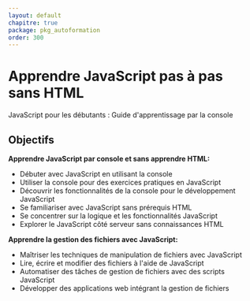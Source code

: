 ```yaml
---
layout: default
chapitre: true
package: pkg_autoformation
order: 300
---
```


# Apprendre JavaScript pas à pas sans HTML

JavaScript pour les débutants : Guide d'apprentissage par la console

## Objectifs 

**Apprendre JavaScript par console et sans apprendre HTML:** 

* Débuter avec JavaScript en utilisant la console
* Utiliser la console pour des exercices pratiques en JavaScript
* Découvrir les fonctionnalités de la console pour le développement JavaScript
* Se familiariser avec JavaScript sans prérequis HTML
* Se concentrer sur la logique et les fonctionnalités JavaScript
* Explorer le JavaScript côté serveur sans connaissances HTML

**Apprendre la gestion des fichiers avec JavaScript:** 

* Maîtriser les techniques de manipulation de fichiers avec JavaScript
* Lire, écrire et modifier des fichiers à l'aide de JavaScript
* Automatiser des tâches de gestion de fichiers avec des scripts JavaScript
* Développer des applications web intégrant la gestion de fichiers
